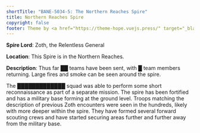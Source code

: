 ```yaml
---
shortTitle: "BANE-5034-5: The Northern Reaches Spire"
title: Northern Reaches Spire
copyright: false
footer: Theme by <a href="https://theme-hope.vuejs.press/" target="_blank">VuePress Theme Hope</a> | MIT Licensed, Copyright © 2019-present Mr.Hope
---
```


**Spire Lord**: Zoth, the Relentless General

**Location**: This Spire is in the Northern Reaches.

**Description**: Thus far ██ teams have been sent, with █ team members returning. Large fires and smoke can be seen around the spire.

The █████████████ squad was able to perform some short reconnaissance as part of a separate mission. The spire has been fortified and has a military base forming at the ground level. Troops matching the description of previous Zoth encounters were seen in the hundreds, likely with more deeper within the spire. They have formed several forward scouting crews and have started securing areas further and further away from the military base.
